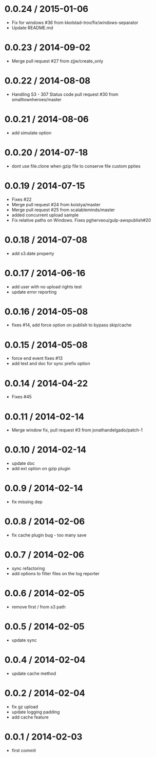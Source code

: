 
0.0.24 / 2015-01-06
==================

  * Fix for windows #36 from kkolstad-trov/fix/windows-separator
  * Update README.md

0.0.23 / 2014-09-02
==================

 * Merge pull request #27 from zjjw/create_only

0.0.22 / 2014-08-08
==================

 * Handling S3 - 307 Status code pull request #30 from smalltownheroes/master

0.0.21 / 2014-08-06
==================

 * add simulate option

0.0.20 / 2014-07-18
==================

 * dont use file.clone when gzip file to conserve file custom ppties

0.0.19 / 2014-07-15
==================

 * Fixes #22
 * Merge pull request #24 from koistya/master
 * Merge pull request #25 from scalableminds/master
 * added concurrent upload sample
 * Fix relative paths on Windows. Fixes pgherveou/gulp-awspublish#20

0.0.18 / 2014-07-08
==================

 * add s3.date property

0.0.17 / 2014-06-16
==================

 * add user with no upload rights test
 * update error reporting

0.0.16 / 2014-05-08
==================

 * fixes #14, add force option on publish to bypass skip/cache

0.0.15 / 2014-05-08
==================

 * force end event fixes #13
 * add test and doc for sync prefix option

0.0.14 / 2014-04-22
==================

 * Fixes #45

0.0.11 / 2014-02-14
==================

 * Merge window fix, pull request #3 from jonathandelgado/patch-1

0.0.10 / 2014-02-14
==================

 * update doc
 * add ext option on gzip plugin

0.0.9 / 2014-02-14
==================

 * fix missing dep

0.0.8 / 2014-02-06
==================

 * fix cache plugin bug - too many save

0.0.7 / 2014-02-06
==================

 * sync refactoring
 * add options to filter files on the log reporter

0.0.6 / 2014-02-05
==================

 * remove first / from s3 path

0.0.5 / 2014-02-05
==================

 * update sync

0.0.4 / 2014-02-04
==================

 * update cache method

0.0.2 / 2014-02-04
==================

 * fix gz upload
 * update logging padding
 * add cache feature

0.0.1 / 2014-02-03
==================

 * first commit

